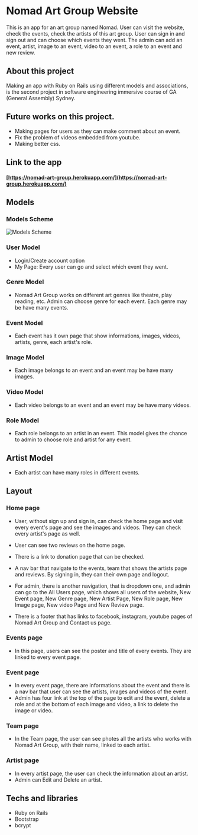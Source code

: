 # Nomad Art Group Website

This is an app for an art group named Nomad. User can visit the website, check the events,
check the artists of this art group. User can sign in and sign out and can choose which
events they went. The admin can add an event, artist, image to an event, video to
an event, a role to an event and new review.

## About this project
Making an app with Ruby on Rails using different models and associations, is the second project
in software engineering immersive course of GA (General Assembly) Sydney.

## Future works on this project.
* Making pages for users as they can make comment about an event.
* Fix the problem of videos embedded from youtube.
* Making better css.

## Link to the app

#### [https://nomad-art-group.herokuapp.com/](https://nomad-art-group.herokuapp.com/)

## Models

### Models Scheme
![Models Scheme](/assets/Models-Scheme.png "Models Scheme")

### User Model
* Login/Create account option
* My Page: Every user can go and select which event they went.

### Genre Model
* Nomad Art Group works on different art genres like theatre, play reading, etc.
Admin can choose genre for each event. Each genre may be have many events.

### Event Model
* Each event has it own page that show informations, images, videos, artists, genre,
each artist's role.

### Image Model
* Each image belongs to an event and an event may be have many images.

### Video Model
* Each video belongs to an event and an event may be have many videos.

### Role Model
* Each role belongs to an artist in an event. This model gives the chance to admin
to choose role and artist for any event.

## Artist Model
* Each artist can have many roles in different events.

## Layout

### Home page
* User, without sign up and sign in, can check the home page and visit every
event's page and see the images and videos. They can check every artist's page as well.
* User can see two reviews on the home page.
* There is a link to donation page that can be checked.
* A nav bar that navigate to the events, team that shows the artists page and reviews.
By signing in, they can their own page and logout.
* For admin, there is another navigation, that is dropdown one, and admin can go to the
All Users page, which shows all users of the website, New Event page, New Genre page,
New Artist Page, New Role page, New Image page, New video Page and New Review page.

* There is a footer that has links to facebook, instagram, youtube pages of Nomad
Art Group and Contact us page.

### Events page
* In this page, users can see the poster and title of every events. They are linked to every
event page.

### Event page
* In every event page, there are informations about the event and there is a nav bar that user
can see the artists, images and videos of the event.
* Admin has four link at the top of the page to edit and the event, delete a role and at the
bottom of each image and video, a link to delete the image or video.

### Team page
* In the Team page, the user can see photes all the artists who works with Nomad Art Group, with
their name, linked to each artist.

### Artist page
* In every artist page, the user can check the information about an artist.
* Admin can Edit and Delete an artist.


## Techs and libraries
* Ruby on Rails
* Bootstrap
* bcrypt
